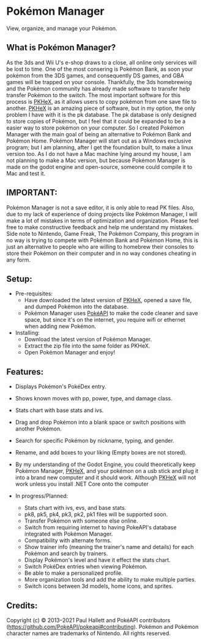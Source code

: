 # Pokémon Manager
View, organize, and manage your Pokémon.


What is Pokémon Manager?
-
As the 3ds and Wii U's e-shop draws to a close, all online only services will be lost to time. One of the most consering is Pokémon Bank, as soon your pokémon from the 3DS games, and consequently DS games, and GBA games will be trapped on your console. Thankfully, the 3ds homebrewing and the Pokémon community has already made software to transfer help transfer Pokémon to the switch. The most important software for this process is [PKHeX](https://github.com/kwsch/PKHeX), as it allows users to copy pokémon from one save file to another. [PKHeX](https://github.com/kwsch/PKHeX) is an amazing piece of software, but in my option, the only problem I have with it is the pk database. The pk database is only designed to store copies of Pokémon, but I feel that it could be expanded to be a easier way to store pokémon on your computer. So I created Pokémon Manager with the main goal of being an alternative to Pokémon Bank and Pokémon Home. Pokémon Manager will start out as a Windows exclusive program; but I am planning, after I get the foundation built, to make a linux version too. As I do not have a Mac machine lying around my house, I am not planning to make a Mac version, but because Pokémon Manager is made on the godot engine and open-source, someone could compile it to Mac and test it.

IMPORTANT:
-
Pokémon Manager is not a save editor, it is only able to read PK files. Also, due to my lack of experience of doing projects like Pokémon Manager, I will make a lot of mistakes in terms of optimization and organization. Please feel free to make constructive feedback and help me understand my mistakes. Side note to Nintendo, Game Freak, The Pokémon Company, this program in no way is trying to compete with Pokémon Bank and Pokémon Home, this is just an alternative to people who are willing to homebrew their consoles to store their Pokémon on their computer and in no way condones cheating in any form.

Setup:
-

- Pre-requisites:
  - Have downloaded the latest version of [PKHeX](https://github.com/kwsch/PKHeX), opened a save file, and dumped Pokémon into the database.
  - Pokémon Manager uses [PokéAPI](https://github.com/PokeAPI/pokeapi) to make the code cleaner and save space, but since it's on the internet, you require wifi or ethernet when adding new Pokémon.
- Installing:
  - Download the latest version of Pokémon Manager.
  - Extract the zip file into the same folder as PKHeX.
  - Open Pokémon Manager and enjoy!
  
Features:
- 
 - Displays Pokémon's PokéDex entry.
 - Shows known moves with pp, power, type, and damage class.
 - Stats chart with base stats and ivs.
 - Drag and drop Pokémon into a blank space or switch positions with another Pokémon.
 - Search for specific Pokémon by nickname, typing, and gender.
 - Rename, and add boxes to your liking (Empty boxes are not stored).
 - By my understanding of the Godot Engine, you could theoretically keep Pokémon Manager, [PKHeX](https://github.com/kwsch/PKHeX), and your pokémon on a usb stick and plug it into a brand new computer and it should work. Although [PKHeX](https://github.com/kwsch/PKHeX) will not work unless you install .NET Core onto the computer
 
 - In progress/Planned:
   - Stats chart with ivs, evs, and base stats.
   - pk8, pk5, pk4, pk3, pk2, pk1 files will be supported soon.
   - Transfer Pokémon with someone else online.
   - Switch from requiring internet to having PokeAPI's database integrated with Pokémon Manager.
   - Compatibility with alternate forms.
   - Show trainer info (meaning the trainer's name and details) for each Pokémon and search by trainers.
   - Display Pokémon's level and have it effect the stats chart.
   - Switch PokéDex entries when viewing Pokémon.
   - Be able to make a personalized profile.
   - More organization tools and add the ability to make multiple parties.
   - Switch icons between 3d models, home icons, and sprites.

Credits:
-
Copyright (c) © 2013–2021 Paul Hallett and PokéAPI contributors (https://github.com/PokeAPI/pokeapi#contributing). Pokémon and Pokémon character names are trademarks of Nintendo.
All rights reserved.
